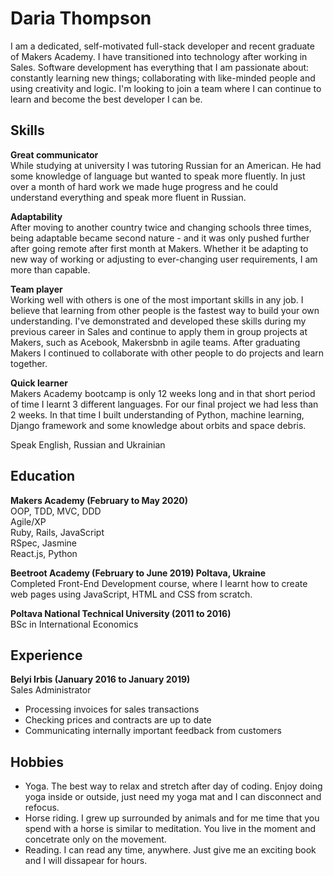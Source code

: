 # Daria Thompson

I am a dedicated, self-motivated full-stack developer and recent graduate of Makers Academy. I have transitioned into technology after working in Sales. Software development has everything that I am passionate about: constantly learning new things; collaborating with like-minded people and using creativity and logic. I'm looking to join a team where I can continue to learn and become the best developer I can be.

## Skills

**Great communicator**\
While studying at university I was tutoring Russian for an American. He had some knowledge of language but wanted to speak more fluently. In just over a month of hard work we made huge progress and he could understand everything and speak more fluent in Russian.

**Adaptability**\
After moving to another country twice and changing schools three times, being adaptable became second nature - and it was only pushed further after going remote after first month at Makers. Whether it be adapting to new way of working or adjusting to ever-changing user requirements, I am more than capable.

**Team player**\
Working well with others is one of the most important skills in any job. I believe that learning from other people is the fastest way to build your own understanding. I've demonstrated and developed these skills during my previous career in Sales and continue to apply them in group projects at Makers, such as Acebook, Makersbnb in agile teams. After graduating Makers I continued to collaborate with other people to do projects and learn together.

**Quick learner**\
Makers Academy bootcamp is only 12 weeks long and in that short period of time I learnt 3 different languages. For our final project we had less than 2 weeks. In that time I built understanding of Python, machine learning, Django framework and some knowledge about orbits and space debris.

Speak English, Russian and Ukrainian

## Education

**Makers Academy (February to May 2020)**\
OOP, TDD, MVC, DDD\
Agile/XP\
Ruby, Rails, JavaScript\
RSpec, Jasmine\
React.js, Python

**Beetroot Academy (February to June 2019) Poltava, Ukraine**\
Completed Front-End Development course, where I learnt how to create web pages using JavaScript, HTML and CSS from scratch.

**Poltava National Technical University (2011 to 2016)**\
BSc in International Economics

## Experience

**Belyi Irbis (January 2016 to January 2019)**\
Sales Administrator
* Processing invoices for sales transactions
* Checking prices and contracts are up to date
* Communicating internally important feedback from customers

## Hobbies

* Yoga. The best way to relax and stretch after day of coding. Enjoy doing yoga inside or outside, just need my yoga mat and I can disconnect and refocus.
* Horse riding. I grew up surrounded by animals and for me time that you spend with a horse is similar to meditation. You live in the moment and concetrate only on the movement.
* Reading. I can read any time, anywhere. Just give me an exciting book and I will dissapear for hours.
